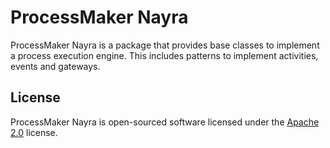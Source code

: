 # ProcessMaker Nayra

ProcessMaker Nayra is a package that provides base classes to implement a process execution engine.
This includes patterns to implement activities, events and gateways.

## License

ProcessMaker Nayra is open-sourced software licensed under the [Apache 2.0](http://www.apache.org/licenses/LICENSE-2.0.html) license.
